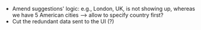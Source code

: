 - Amend suggestions' logic: e.g., London, UK, is not showing up, whereas we have 5 American cities --> allow to specify country first?
- Cut the redundant data sent to the UI (?)